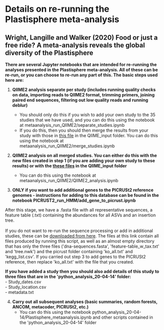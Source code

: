 # Details on re-running the Plastisphere meta-analysis
## Wright, Langille and Walker (2020) Food or just a free ride? A meta-analysis reveals the global diversity of the Plastisphere

**There are several Jupyter notebooks that are intended for re-running the analyses presented in the Plastisphere meta-analysis. All of these can be re-run, or you can choose to re-run any part of this. The basic steps used here are:**
1. **QIIME2 analysis separate per study (includes running quality checks on data, importing reads to QIIME2 format, trimming primers, joining paired end sequences, filtering out low quality reads and running deblur)**<br/>
    - You should only do this if you wish to add your own study to the 35 studies that we have used, and you can do this using the notebook at metaanalysis_run_QIIME2/separate_studies.ipynb<br/>
    - If you do this, then you should then merge the results from your study with those in [this file](https://doi.org/10.6084/m9.figshare.12217682) in the QIIME_input folder. You can do this using the notebook at metaanalysis_run_QIIME2/merge_studies.ipynb
    
2. **QIIME2 analysis on all merged studies. You can either do this with the new files created in step 1 (if you are adding your own study to these results) or with the [these files](https://doi.org/10.6084/m9.figshare.12217682) in the QIIME_input folder**<br/>
    - You can do this using the notebook at metaanalysis_run_QIIME2/QIIME2_analysis.ipynb <br/>
    
3. **ONLY if you want to add additional genes to the PICRUSt2 reference genomes - instructions for adding to this database can be found in the notebook PICRUST2_run_HMM/add_gene_to_picrust.ipynb**

After this stage, we have a .fasta file with all representative sequences, a feature table (.txt) containing the abundances for all ASVs and an insertion tree. <br/><br/>
If you do not want to re-run the sequence processing or add in additional studies, these can be [downloaded from here](https://doi.org/10.6084/m9.figshare.12227303). The files at this link contain all files produced by running this script, as well as an almost empty directory that has only the three files ('dna-sequences.fasta', 'feature-table_w_tax.txt' and 'tree.nwk') and the picrust folder containing 'ko_all.txt' and 'kegg_list.csv'. If you carried out step 3 to add genes to the PICRUSt2 reference, then replace 'ko_all.txt' with the file that you created.

**If you have added a study then you should also add details of this study to three files that are in the 'python_analysis_20-04-14' folder:**<br/>
    - Study_dates.csv<br/>
    - Study_location.csv<br/>
    - metadata.txt<br/>

4. **Carry out all subsequent analyses (basic summaries, random forests, ANCOM, metacoder, PICRUSt2, etc.)**
    - You can do this using the notebook python_analysis_20-04-14/Plastisphere_metaanalysis.ipynb and other scripts contained in the 'python_analysis_20-04-14' folder
